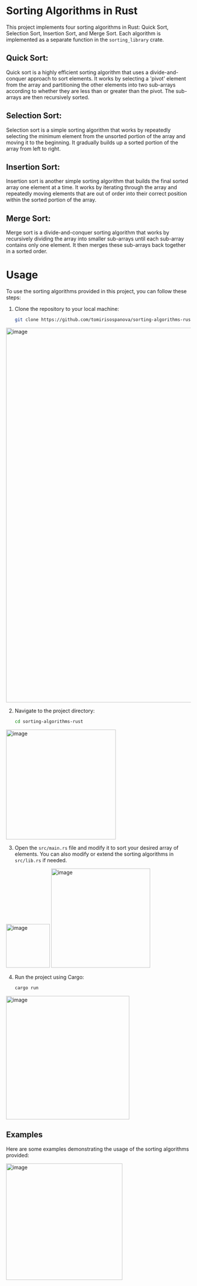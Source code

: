 # Sorting Algorithms in Rust

This project implements four sorting algorithms in Rust: Quick Sort, Selection Sort, Insertion Sort, and Merge Sort. Each algorithm is implemented as a separate function in the `sorting_library` crate.

## Quick Sort: 
Quick sort is a highly efficient sorting algorithm that uses a divide-and-conquer approach to sort elements. It works by selecting a 'pivot' element from the array and partitioning the other elements into two sub-arrays according to whether they are less than or greater than the pivot. The sub-arrays are then recursively sorted.

## Selection Sort:
Selection sort is a simple sorting algorithm that works by repeatedly selecting the minimum element from the unsorted portion of the array and moving it to the beginning. It gradually builds up a sorted portion of the array from left to right.

## Insertion Sort:
Insertion sort is another simple sorting algorithm that builds the final sorted array one element at a time. It works by iterating through the array and repeatedly moving elements that are out of order into their correct position within the sorted portion of the array.

## Merge Sort:
Merge sort is a divide-and-conquer sorting algorithm that works by recursively dividing the array into smaller sub-arrays until each sub-array contains only one element. It then merges these sub-arrays back together in a sorted order.

# Usage

To use the sorting algorithms provided in this project, you can follow these steps:

1. Clone the repository to your local machine:

    ```bash
    git clone https://github.com/tomirisospanova/sorting-algorithms-rust.git
    ```
<img width="1020" alt="image" src="https://github.com/tomirisospanova/sorting-algorithms-rust/assets/124910398/ce8784dd-64ed-4fbe-81e6-abe40ae7212b">

2. Navigate to the project directory:

    ```bash
    cd sorting-algorithms-rust
    ```
<img width="299" alt="image" src="https://github.com/tomirisospanova/sorting-algorithms-rust/assets/124910398/cd0c09b2-5550-4eaa-b6b1-a7daad749318">

3. Open the `src/main.rs` file and modify it to sort your desired array of elements. You can also modify or extend the sorting algorithms in `src/lib.rs` if needed.
<img width="119" alt="image" src="https://github.com/tomirisospanova/sorting-algorithms-rust/assets/124910398/f180fc97-6364-40db-8f68-6d49a253de71">

<img width="270" alt="image" src="https://github.com/tomirisospanova/sorting-algorithms-rust/assets/124910398/10f728bf-7e48-4163-b745-f18424e62fe5">

4. Run the project using Cargo:

    ```bash
    cargo run
    ```
<img width="336" alt="image" src="https://github.com/tomirisospanova/sorting-algorithms-rust/assets/124910398/e5a5cc46-5b88-493d-a5f7-18d1e0584f3f">

## Examples

Here are some examples demonstrating the usage of the sorting algorithms provided:

<img width="317" alt="image" src="https://github.com/tomirisospanova/sorting-algorithms-rust/assets/124910398/6c44e8bf-d353-43e6-a38e-dab3020225d4">


